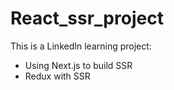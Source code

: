 # React_ssr_project
This is a LinkedIn learning project:
- Using Next.js to build SSR
- Redux with SSR
